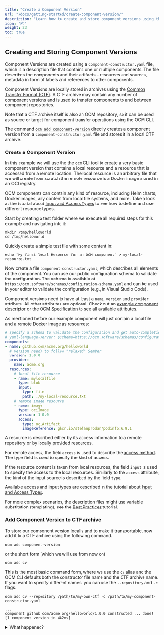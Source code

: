 ```yaml
---
title: "Create a Component Version"
url: "/docs/getting-started/create-component-version/"
description: "Learn how to create and store component versions using the OCM CLI."
icon: "📦"
weight: 23
toc: true
---
```


## Creating and Storing Component Versions

Component Versions are created using a `component-constructor.yaml` file, which is a description file that contains one or multiple components. The file describes the components and their artifacts - resources and sources, metadata in form of labels and references to other components.

Component Versions are locally stored in archives using the [Common Transfer Format (CTF)](https://github.com/open-component-model/ocm-spec/blob/main/doc/04-extensions/03-storage-backends/ctf.md). A CTF archive may contain any number of component versions and is used to transfer components to and between component repositories.

Note that a CTF archive itself is also an OCM repository, so it can be used as source or target for component transfer operations using the OCM CLI.

The command [`ocm add component-version`](/docs/reference/ocm-cli/ocm-add-component-version/) directly creates a component version from a `component-constructor.yaml` file and stores it in a local CTF archive.

### Create a Component Version

In this example we will use the the `ocm` CLI tool to create a very basic component version that contains a local resource and a resource that is accessed from a remote location. The local resource is an arbitrary file that we will create from scratch the remote resource is a Docker image stored in an OCI registry.

OCM components can contain any kind of resource, including Helm charts, Docker images, any content from local file systems, and more. Take a look at the tutorial about [Input and Access Types](/docs/tutorials/input-and-access-types/) to see how to define and use different resource types.

Start by creating a test folder where we execute all required steps for this example and navigating into it:

```shell
mkdir /tmp/helloworld
cd /tmp/helloworld
```

Quickly create a simple test file with some content in:

```shell
echo "My first local Resource for an OCM component" > my-local-resource.txt
```

Now create a file `component-constructor.yaml`, which describes all elements of the component. You can use our public configuration schema to validate the configuration. The schema is available at `https://ocm.software/schemas/configuration-schema.yaml` and can be used in your editor to validate the configuration (e.g., in Visual Studio Code).

Component versions need to have at least a `name`, `version` and `provider` attribute. All other attributes are optional. Check out an [example component descriptor](/docs/getting-started/component-descriptor-example/) or the [OCM Specification](https://github.com/open-component-model/ocm-spec/blob/main/README.md) to see all available attributes.

As mentioned before our example component will just contain a local file and a remote Docker image as resources:

```yaml
# specify a schema to validate the configuration and get auto-completion in your editor
# yaml-language-server: $schema=https://ocm.software/schemas/configuration-schema.yaml
components:
- name: github.com/acme.org/helloworld
  # version needs to follow "relaxed" SemVer
  version: 1.0.0
  provider:
    name: acme.org
  resources:
    # local file resource
    - name: mylocalfile
      type: blob
      input:
        type: file
        path: ./my-local-resource.txt
    # remote image resource
    - name: image
      type: ociImage
      version: 1.0.0
      access:
        type: ociArtifact
        imageReference: ghcr.io/stefanprodan/podinfo:6.9.1
```

A resource is described either by its access information to a remote repository or by locally provided resources.

For remote access, the field `access` is used to describe the
[access method](https://github.com/open-component-model/ocm-spec/blob/main/doc/04-extensions/02-access-types/README.md).
The type field is used to specify the kind of access.

If the resource content is taken from local resources, the field `input` is used to specify the access to the local resources. Similarly to the `access` attribute, the kind of the input source is described by the field `type`.

Available access and input types are described in the tutorial about [Input and Access Types](/docs/tutorials/input-and-access-types/).

For more complex scenarios, the description files might use variable substitution (templating), see the [Best Practices](/docs/tutorials/best-practices/#templating-the-resources) tutorial.

### Add Component Version to CTF archive

To store our component version locally and to make it transportable, now add it to a CTF archive using the following command.

```shell
ocm add component-version
```

or the short form (which we will use from now on)

```shell
ocm add cv
```

This is the most basic command form, where we use the `cv` alias and the OCM CLI defaults both the constructor file name and the CTF archive name. If you want to specify different names, you can use the `--repository` and `-c` flags.

```shell
ocm add cv --repository /path/to/my-own-ctf -c /path/to/my-component-constructor.yaml
```

```shell
...
component github.com/acme.org/helloworld/1.0.0 constructed ... done! [1 component version in 482ms]
```

<details><summary>What happened?</summary>

The command created a CTF archive and added the listed components with the described resources.

```shell
tree transport-archive

transport-archive
├── artifact-index.json
└── blobs
    ├── sha256.096322a7affa6a26a4549e347399f835b2350454946b4967ffdc570dbed78066
    ├── sha256.70a2577d7b649574cbbba99a2f2ebdf27904a4abf80c9729923ee67ea8d2d9d8
    ├── sha256.74db132670ec370396ec10160c4e761591d0e9e6c5960c72d2e26c0f9d6f6a76
    └── sha256.c8359dfaa6353b1b3166449f7ff3a8ef6f1d3a6c6f837cca9cd2ad7e8ef8546e

2 directories, 5 files
```

The transport archive's contents can be found in `artifact-index.json`. This file
contains the list of component version artifacts to be transported.

```shell
jq . transport-archive/artifact-index.json
```

```json
{
  "schemaVersion": 1,
  "artifacts": [
    {
      "repository": "component-descriptors/github.com/acme.org/helloworld",
      "tag": "1.0.0",
      "digest": "sha256:c8359dfaa6353b1b3166449f7ff3a8ef6f1d3a6c6f837cca9cd2ad7e8ef8546e",
      "mediaType": "application/vnd.oci.image.manifest.v1+json"
    }
  ]
}
```

The content of the transport archive is stored as OCI artifacts. Notice that the repository name of component version artifacts (found at `artifacts.respository`) are prefixed by `component-descriptors/`.

The component version is described as an OCI manifest, including OCM specific annotations.

```shell
jq . transport-archive/blobs/sha256.c8359dfaa6353b1b3166449f7ff3a8ef6f1d3a6c6f837cca9cd2ad7e8ef8546e
```

```json
{
  "schemaVersion": 2,
  "mediaType": "application/vnd.oci.image.manifest.v1+json",
  "artifactType": "application/vnd.ocm.software.component-descriptor.v2",
  "config": {
    "mediaType": "application/vnd.ocm.software/ocm.component.config.v1+json",
    "digest": "sha256:096322a7affa6a26a4549e347399f835b2350454946b4967ffdc570dbed78066",
    "size": 201
  },
  "layers": [
    {
      "mediaType": "application/vnd.ocm.software.component-descriptor.v2+yaml+tar",
      "digest": "sha256:74db132670ec370396ec10160c4e761591d0e9e6c5960c72d2e26c0f9d6f6a76",
      "size": 3072
    },
    {
      "mediaType": "text/plain; charset=utf-8",
      "digest": "sha256:70a2577d7b649574cbbba99a2f2ebdf27904a4abf80c9729923ee67ea8d2d9d8",
      "size": 45,
      "annotations": {
        "software.ocm.artifact": "[{\"identity\":{\"name\":\"mylocalfile\",\"version\":\"1.0.0\"},\"kind\":\"resource\"}]"
      }
    }
  ],
  "annotations": {
    "org.opencontainers.image.authors": "CTF Repository",
    "org.opencontainers.image.description": "\nThis is an OCM OCI Artifact Manifest that contains the component descriptor for the component github.com/acme.org/helloworld.\nIt is used to store the component descriptor in an OCI registry and can be referrenced by the official OCM Binding Library.\n",
    "org.opencontainers.image.documentation": "https://ocm.software",
    "org.opencontainers.image.source": "https://github.com/open-component-model/open-component-model",
    "org.opencontainers.image.title": "OCM Component Descriptor OCI Artifact Manifest for github.com/acme.org/helloworld in version 1.0.0",
    "org.opencontainers.image.url": "https://ocm.software",
    "org.opencontainers.image.version": "1.0.0",
    "software.ocm.componentversion": "component-descriptors/github.com/acme.org/helloworld:1.0.0",
    "software.ocm.creator": "CTF Repository"
  }
}
```

Notice that the output of the component version above contains the component descriptor as one of the `layers`. It can be identified by its media type, which is `application/vnd.ocm.software.component-descriptor.v2+yaml+tar`. Since it is saved in `tar` format, it can be displayed using the following command:

```shell
tar xvf transport-archive/blobs/sha256.74db132670ec370396ec10160c4e761591d0e9e6c5960c72d2e26c0f9d6f6a76 -O
```

```yaml
component-descriptor.yaml
component:
  componentReferences: null
  name: github.com/acme.org/helloworld
  provider: acme.org
  repositoryContexts: null
  resources:
  - access:
      localReference: sha256:70a2577d7b649574cbbba99a2f2ebdf27904a4abf80c9729923ee67ea8d2d9d8
      mediaType: text/plain; charset=utf-8
      type: localBlob/v1
    digest:
      hashAlgorithm: SHA-256
      normalisationAlgorithm: genericBlobDigest/v1
      value: 70a2577d7b649574cbbba99a2f2ebdf27904a4abf80c9729923ee67ea8d2d9d8
    name: mylocalfile
    relation: local
    type: blob
    version: 1.0.0
  - access:
      imageReference: ghcr.io/stefanprodan/podinfo:6.9.1@sha256:262578cde928d5c9eba3bce079976444f624c13ed0afb741d90d5423877496cb
      type: ociArtifact
    digest:
      hashAlgorithm: SHA-256
      normalisationAlgorithm: genericBlobDigest/v1
      value: 262578cde928d5c9eba3bce079976444f624c13ed0afb741d90d5423877496cb
    name: image
    relation: external
    type: ociImage
    version: 1.0.0
  sources: null
  version: 1.0.0
meta:
  schemaVersion: v2
```

The other elements listed as `layers` describe the blobs for the local resources stored along with the component version. The digests can be seen in the `localReference` attributes of the component descriptor.

</details>
